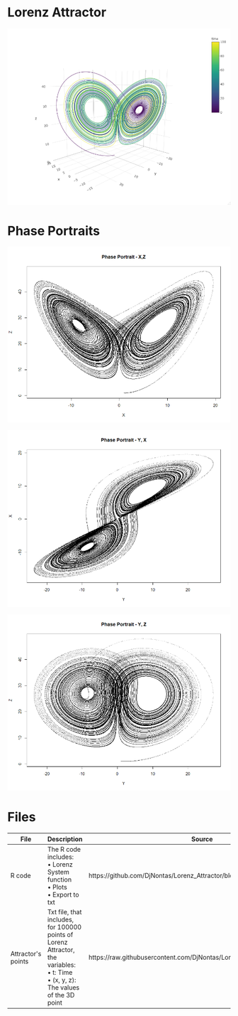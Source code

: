 # Lorenz Attractor

![alt text](https://github.com/DjNontas/Lorenz_Attractor/blob/main/Images/Attractor.png)
<br>

# Phase Portraits

![alt text](https://github.com/DjNontas/Lorenz_Attractor/blob/main/Images/X-Z.png)
<br>


![alt text](https://github.com/DjNontas/Lorenz_Attractor/blob/main/Images/Y-X.png)
<br>


![alt text](https://github.com/DjNontas/Lorenz_Attractor/blob/main/Images/Y-Z.png)
<br>

# Files

<table>
  <thead>
    <tr>
      <th>File</th>
      <th>Description</th>
      <th>Source</th>
    </tr>
  </thead>
  <tbody>
    <tr>
      <td>R code</td>
      <td>The R code includes:<br>
        &#8226 Lorenz System function<br>
        &#8226 Plots<br>
        &#8226 Export to txt</td>
      <td>https://github.com/DjNontas/Lorenz_Attractor/blob/main/Lorenz.R</td>
    </tr>
    <tr>
      <td>Attractor's points</td>
      <td>Txt file, that includes, for 100000 points of Lorenz Attractor, the variables: <br>
        &#8226 t: Time <br>
        &#8226 (x, y, z): The values of the 3D point <br>
      <td>https://raw.githubusercontent.com/DjNontas/Lorenz_Attractor/main/lorenz.txt</td>
    </tr>
  </tbody>
</table>    
